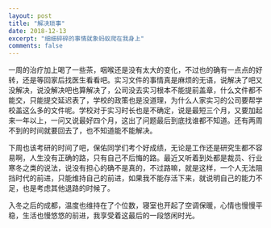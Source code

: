 ```yaml
---
layout: post
title: "解决琐事"
date: 2018-12-13
excerpt: "细细碎碎的事情就象蚂蚁爬在我身上"
comments: false
---
```


一周的治疗加上喝了一些茶，咽喉还是没有太大的变化，不过也的确有一点点的好转，还是等回家后找医生看看吧。实习文件的事情真是麻烦的无语，说解决了吧又没解决，说没解决吧也算解决了，公司没去实习根本不能提前盖章，什么文件都不能交，只能提交延迟表了，学校的政策也是没道理，为什么人家实习的公司要帮学校盖这么多的文件呢。学校对于实习时长也是不确定，说是最短三个月，又要加起来一年以上，一问又说最好四个月，这出了问题最后到底找谁都不知道。还有两周不到的时间就要回去了，也不知道能不能解决。

下周也该考研的时间了吧，保佑同学们考个好成绩，无论是工作还是研究生都不容易啊，人生没有正确的路，只有自己不后悔的路。最近又听着到处都是裁员、行业寒冬之类的说法，说没有担心的确不是真的，不过路嘛，就是这样，一个人无法阻挡时代的前进，只能维持自己的前进，如果我不能存活下来，就说明自己的能力不足，也是考虑其他退路的时候了。

入冬之后的成都，温度也维持在了个位数，寝室也开起了空调保暖，心情也慢慢平稳，生活也慢悠悠的前进，我享受着这最后的一段悠闲时光。